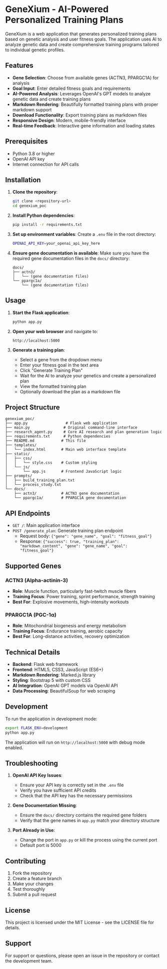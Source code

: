 # GeneXium - AI-Powered Personalized Training Plans

GeneXium is a web application that generates personalized training plans based on genetic analysis and user fitness goals. The application uses AI to analyze genetic data and create comprehensive training programs tailored to individual genetic profiles.

## Features

- **Gene Selection**: Choose from available genes (ACTN3, PPARGC1A) for analysis
- **Goal Input**: Enter detailed fitness goals and requirements
- **AI-Powered Analysis**: Leverages OpenAI's GPT models to analyze genetic data and create training plans
- **Markdown Rendering**: Beautifully formatted training plans with proper markdown support
- **Download Functionality**: Export training plans as markdown files
- **Responsive Design**: Modern, mobile-friendly interface
- **Real-time Feedback**: Interactive gene information and loading states

## Prerequisites

- Python 3.8 or higher
- OpenAI API key
- Internet connection for API calls

## Installation

1. **Clone the repository**:
   ```bash
   git clone <repository-url>
   cd genexium_poc
   ```

2. **Install Python dependencies**:
   ```bash
   pip install -r requirements.txt
   ```

3. **Set up environment variables**:
   Create a `.env` file in the root directory:
   ```bash
   OPENAI_API_KEY=your_openai_api_key_here
   ```

4. **Ensure gene documentation is available**:
   Make sure you have the required gene documentation files in the `docs/` directory:
   ```
   docs/
   ├── actn3/
   │   └── (gene documentation files)
   └── ppargc1a/
       └── (gene documentation files)
   ```

## Usage

1. **Start the Flask application**:
   ```bash
   python app.py
   ```

2. **Open your web browser** and navigate to:
   ```
   http://localhost:5000
   ```

3. **Generate a training plan**:
   - Select a gene from the dropdown menu
   - Enter your fitness goal in the text area
   - Click "Generate Training Plan"
   - Wait for the AI to analyze your genetics and create a personalized plan
   - View the formatted training plan
   - Optionally download the plan as a markdown file

## Project Structure

```
genexium_poc/
├── app.py                 # Flask web application
├── main.py               # Original command-line interface
├── research_agent.py     # Core AI research and plan generation logic
├── requirements.txt      # Python dependencies
├── README.md            # This file
├── templates/
│   └── index.html       # Main web interface template
├── static/
│   ├── css/
│   │   └── style.css    # Custom styling
│   └── js/
│       └── app.js       # Frontend JavaScript logic
├── prompts/
│   ├── build_training_plan.txt
│   └── process_study.txt
└── docs/
    ├── actn3/           # ACTN3 gene documentation
    └── ppargc1a/        # PPARGC1A gene documentation
```

## API Endpoints

- `GET /`: Main application interface
- `POST /generate_plan`: Generate training plan endpoint
  - Request body: `{"gene": "gene_name", "goal": "fitness_goal"}`
  - Response: `{"success": true, "training_plan": "markdown_content", "gene": "gene_name", "goal": "fitness_goal"}`

## Supported Genes

### ACTN3 (Alpha-actinin-3)
- **Role**: Muscle function, particularly fast-twitch muscle fibers
- **Training Focus**: Power training, sprint performance, strength training
- **Best For**: Explosive movements, high-intensity workouts

### PPARGC1A (PGC-1α)
- **Role**: Mitochondrial biogenesis and energy metabolism
- **Training Focus**: Endurance training, aerobic capacity
- **Best For**: Long-distance activities, recovery optimization

## Technical Details

- **Backend**: Flask web framework
- **Frontend**: HTML5, CSS3, JavaScript (ES6+)
- **Markdown Rendering**: Marked.js library
- **Styling**: Bootstrap 5 with custom CSS
- **AI Integration**: OpenAI GPT models via OpenAI API
- **Data Processing**: BeautifulSoup for web scraping

## Development

To run the application in development mode:

```bash
export FLASK_ENV=development
python app.py
```

The application will run on `http://localhost:5000` with debug mode enabled.

## Troubleshooting

1. **OpenAI API Key Issues**:
   - Ensure your API key is correctly set in the `.env` file
   - Verify you have sufficient API credits
   - Check that the API key has the necessary permissions

2. **Gene Documentation Missing**:
   - Ensure the `docs/` directory contains the required gene folders
   - Verify that the gene names in `app.py` match your directory structure

3. **Port Already in Use**:
   - Change the port in `app.py` or kill the process using the current port
   - Default port is 5000

## Contributing

1. Fork the repository
2. Create a feature branch
3. Make your changes
4. Test thoroughly
5. Submit a pull request

## License

This project is licensed under the MIT License - see the LICENSE file for details.

## Support

For support or questions, please open an issue in the repository or contact the development team. 